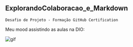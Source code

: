 ## ExplorandoColaboracao_e_Markdown
    
    Desafio de Projeto - Formação GitHub Certification

Meu mood assistindo as aulas na DIO:

![gif](https://i.pinimg.com/originals/d3/40/00/d34000a914018f5f997f785b8db83be0.gif)
